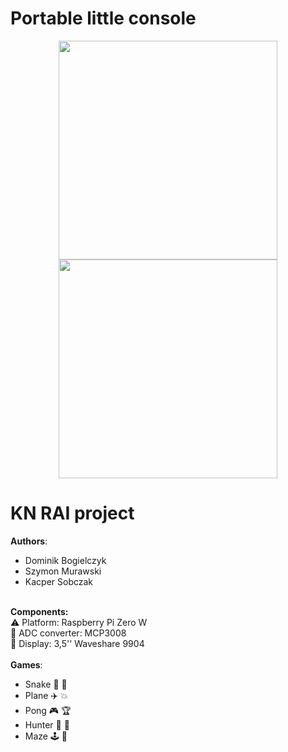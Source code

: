 # Portable little console

<p align="center">
  <img width="350" height="350" src="https://github.com/DominikBogielczyk/Portable-little-console/blob/main/RAI_logo.png">
  <img width="350" height="350" src="https://github.com/DominikBogielczyk/Portable-little-console/blob/main/Logo_PP.png">
</p>


# KN RAI project
 
 **Authors**:
 - Dominik Bogielczyk 
 - Szymon Murawski 
 - Kacper Sobczak 
 <br /> <br />
 
 **Components:** <br />
 ⚠️ Platform: Raspberry Pi Zero W \
 🔄 ADC converter: MCP3008 \
 📲 Display: 3,5'' Waveshare 9904
 <br /> <br />
**Games**:   
 - Snake 🐍 🍎
 - Plane ✈️ 💥
 - Pong 🎮 🏆
 - Hunter 🦆 🔫
 - Maze 🕹️ 📐
  <br /> <br />
  


